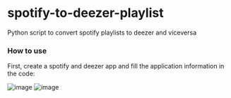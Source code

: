 # spotify-to-deezer-playlist
Python script to convert spotify playlists to deezer and viceversa

### How to use
First, create a spotify and deezer app and fill the application information in the code:

![image](https://user-images.githubusercontent.com/64108298/215152556-225c3f1e-1416-42dc-a981-43ccbd00e994.png)
![image](https://user-images.githubusercontent.com/64108298/215152616-2a9060b1-acca-493f-9e86-6fc98fc842ba.png)

